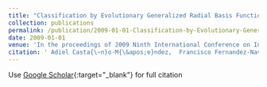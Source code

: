 ```yaml
---
title: "Classification by Evolutionary Generalized Radial Basis Functions"
collection: publications
permalink: /publication/2009-01-01-Classification-by-Evolutionary-Generalized-Radial-Basis-Functions
date: 2009-01-01
venue: 'In the proceedings of 2009 Ninth International Conference on Intelligent Systems Design and Applications (ISDA09)'
citation: ' Adiel Casta{\~n}o-M{\&apos;e}ndez,  Francisco Fernandez-Navarro,  C{\&apos;e}sar Herv{\&apos;a}s-Mart{\&apos;i}nez,  M.M. Garc{\&apos;i}a,  Pedro Guti{\&apos;e}rrez, &quot;Classification by Evolutionary Generalized Radial Basis Functions.&quot; In the proceedings of 2009 Ninth International Conference on Intelligent Systems Design and Applications (ISDA09), 2009.'
---
```

Use [Google Scholar](https://scholar.google.com/scholar?q=Classification+by+Evolutionary+Generalized+Radial+Basis+Functions){:target="_blank"} for full citation